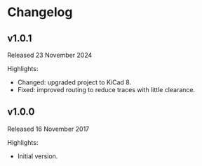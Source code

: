 # Changelog

## v1.0.1
Released 23 November 2024

Highlights:
* Changed: upgraded project to KiCad 8.
* Fixed: improved routing to reduce traces with little clearance.

## v1.0.0
Released 16 November 2017

Highlights:
* Initial version.
